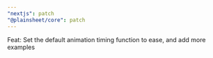 ```yaml
---
"nextjs": patch
"@plainsheet/core": patch
---
```


Feat: Set the default animation timing function to ease, and add more examples
